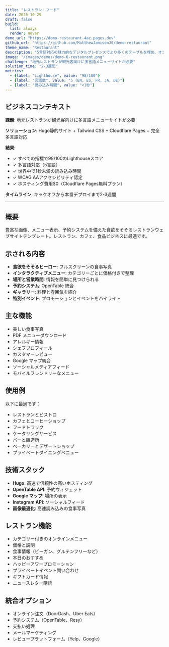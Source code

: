 ```yaml
---
title: "レストラン・フード"
date: 2025-10-29
draft: false
build:
  list: always
  render: never
demo_url: "https://demo-restaurant-4az.pages.dev"
github_url: "https://github.com/MatthewJamisonJS/demo-restaurant"
theme_name: "Restaurant"
description: "5言語対応の魅力的なデジタルプレゼンスでより多くのテーブルを埋め、オンライン注文を増やす。メニューを美しく紹介し、予約を即座に捕捉し、注文を簡単に—観光客と地元の両方でレストランのブランドを強化。"
image: "/images/demos/demo-6-restaurant.png"
challenge: "地元レストランが観光客向けに多言語メニューサイトが必要"
solution_time: "2-3週間"
metrics:
  - {label: "Lighthouse", value: "98/100"}
  - {label: "言語数", value: "5 (EN, ES, FR, JA, DE)"}
  - {label: "読み込み時間", value: "<1秒"}
---
```


## ビジネスコンテキスト

**課題**: 地元レストランが観光客向けに多言語メニューサイトが必要

**ソリューション**: Hugo静的サイト + Tailwind CSS + Cloudflare Pages + 完全多言語対応

**結果**:
- ✓ すべての指標で98/100のLighthouseスコア
- ✓ 多言語対応（5言語）
- ✓ 世界中で1秒未満の読み込み時間
- ✓ WCAG AAアクセシビリティ認定
- ✓ ホスティング費用$0（Cloudflare Pages無料プラン）

**タイムライン**: キックオフから本番デプロイまで2-3週間

---

## 概要

豊富な画像、メニュー表示、予約システムを備えた食欲をそそるレストランウェブサイトテンプレート。レストラン、カフェ、食品ビジネスに最適です。

## 示される内容

- **食欲をそそるヒーロー**: フルスクリーンの食事写真
- **インタラクティブメニュー**: カテゴリーごとに価格付きで整理
- **場所と営業時間**: 情報を簡単に見つけられる
- **予約システム**: OpenTable 統合
- **ギャラリー**: 料理と雰囲気を紹介
- **特別イベント**: プロモーションとイベントをハイライト

## 主な機能

- 美しい食事写真
- PDF メニューダウンロード
- アレルギー情報
- シェフプロフィール
- カスタマーレビュー
- Google マップ統合
- ソーシャルメディアフィード
- モバイルフレンドリーなメニュー

## 使用例

以下に最適です：
- レストランとビストロ
- カフェとコーヒーショップ
- フードトラック
- ケータリングサービス
- バーと醸造所
- ベーカリーとデザートショップ
- プライベートダイニングベニュー

## 技術スタック

- **Hugo**: 高速で信頼性の高いホスティング
- **OpenTable API**: 予約ウィジェット
- **Google マップ**: 場所の表示
- **Instagram API**: ソーシャルフィード
- **画像最適化**: 高速読み込みの食事写真

## レストラン機能

- カテゴリー付きのオンラインメニュー
- 価格と説明
- 食事情報（ビーガン、グルテンフリーなど）
- 本日のおすすめ
- ハッピーアワープロモーション
- プライベートイベント問い合わせ
- ギフトカード情報
- ニュースレター購読

## 統合オプション

- オンライン注文（DoorDash、Uber Eats）
- 予約システム（OpenTable、Resy）
- 支払い処理
- メールマーケティング
- レビュープラットフォーム（Yelp、Google）
